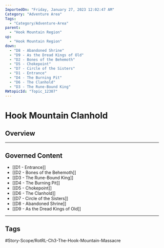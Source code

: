 ```yaml
---
ImportedOn: "Friday, January 27, 2023 12:02:47 AM"
Category: "Adventure Area"
Tags:
  - "Category/Adventure-Area"
parent:
  - "Hook Mountain Region"
up:
  - "Hook Mountain Region"
down:
  - "D8 - Abandoned Shrine"
  - "D9 - As the Dread Kings of Old"
  - "D2 - Bones of the Behemoth"
  - "D5 - Chokepoint"
  - "D7 - Circle of the Sisters"
  - "D1 - Entrance"
  - "D4 - The Burning Pit"
  - "D6 - The Clanhold"
  - "D3 - The Rune-Bound King"
RWtopicId: "Topic_12307"
---
```

# Hook Mountain Clanhold
## Overview
---
## Governed Content
- [[D1 - Entrance]]
- [[D2 - Bones of the Behemoth]]
- [[D3 - The Rune-Bound King]]
- [[D4 - The Burning Pit]]
- [[D5 - Chokepoint]]
- [[D6 - The Clanhold]]
- [[D7 - Circle of the Sisters]]
- [[D8 - Abandoned Shrine]]
- [[D9 - As the Dread Kings of Old]]


---
## Tags
#Story-Scope/RotRL-Ch3-The-Hook-Mountain-Massacre

